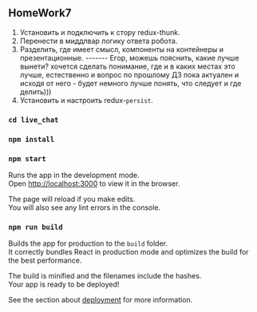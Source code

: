 ## HomeWork7

1. Установить и подключить к стору redux-thunk.
2. Перенести в миддлвар логику ответа робота.
3. Разделить, где имеет смысл, компоненты на контейнеры и презентационные.   ------- Егор, можешь пояснить, какие лучше вынети?
   хочется сделать понимание, где и в каких местах это лучше, естественно и вопрос по прошлому ДЗ пока актуален и исходя от него - будет немного лучше понять, что следует и где делить)))
4. Установить и настроить redux-`persist`.
    
### `cd live_chat`
### `npm install`
### `npm start`

Runs the app in the development mode.\
Open [http://localhost:3000](http://localhost:3000) to view it in the browser.

The page will reload if you make edits.\
You will also see any lint errors in the console.

### `npm run build`

Builds the app for production to the `build` folder.\
It correctly bundles React in production mode and optimizes the build for the best performance.

The build is minified and the filenames include the hashes.\
Your app is ready to be deployed!

See the section about [deployment](https://facebook.github.io/create-react-app/docs/deployment) for more information.

